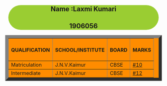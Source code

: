 <!doctype html>
<html>
<head>
    <meta charset="UTF-8/">
    <title>Educational Details</title>
    <style>
    .name{
        text-align:center;
        margin:10px;
       border-radius :50px;
        background-color:yellowgreen ;
    }
    .abc{
        text-align:center;
        margin:"50%";
        padding:"50%";
       border-radius :50px;
       background-position-x: center;
       background-position-y:center ; 
    }
    </style>
</head>
<body>
    <div class="name">
    <h2>Name :Laxmi Kumari</h2>
    <h2>1906056</h2>
</div>
<div class="abc">
    <table border="10px" style="background-color: darkorange"; >
        <th><h4>QUALIFICATION</h4></th>
        <th><h4>SCHOOL/INSTITUTE</h4></th>
        <th><h4>BOARD</h4></th>
        <th><h4>MARKS</h4></th>
        <tr>
            <td>Matriculation</td>
            <td>J.N.V.Kaimur</td>
            <td>CBSE</td>
            <td><a href="Matric.html">#10</a></td>
        </tr>
        <tr>
            <td>Intermediate</td>
            <td>J.N.V.Kaimur</td>
            <td>CBSE</td>
            <td><a href="Intermediate.html">#12</a></td>
        </tr>
    </table>
</div>
</body>
</html>
